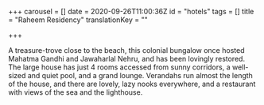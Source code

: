 +++
carousel = []
date = 2020-09-26T11:00:36Z
id = "hotels"
tags = []
title = "Raheem Residency"
translationKey = ""

+++

A treasure-trove close to the beach, this colonial bungalow once hosted Mahatma Gandhi and Jawaharlal Nehru, and has been lovingly restored. The large house has just 4 rooms accessed from sunny corridors, a well-sized and quiet pool, and a grand lounge. Verandahs run almost the length of the house, and there are lovely, lazy nooks everywhere, and a restaurant with views of the sea and the lighthouse.